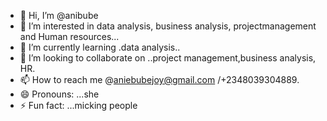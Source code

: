 - 👋 Hi, I’m @anibube
- 👀 I’m interested in data analysis, business analysis, projectmanagement and Human resources...
- 🌱 I’m currently learning .data analysis..
- 💞️ I’m looking to collaborate on ..project management,business analysis, HR.
- 📫 How to reach me @aniebubejoy@gmail.com /+2348039304889.
- 😄 Pronouns: ...she
- ⚡ Fun fact: ...micking people 

<!---
anibube/anibube is a ✨ special ✨ repository because its `README.md` (this file) appears on your GitHub profile.
You can click the Preview link to take a look at your changes.
--->

